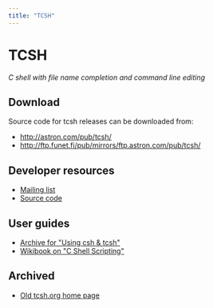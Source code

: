 ```yaml
---
title: "TCSH"
---
```


# TCSH

_C shell with file name completion and command line editing_


## Download

Source code for tcsh releases can be downloaded from:

* http://astron.com/pub/tcsh/
* http://ftp.funet.fi/pub/mirrors/ftp.astron.com/pub/tcsh/


## Developer resources

* [Mailing list](https://mailman.astron.com/mailman/listinfo/tcsh)
* [Source code](https://github.com/tcsh-org/tcsh)


## User guides

* [Archive for "Using csh & tcsh"](http://www.kitebird.com/csh-tcsh-book/)
* [Wikibook on "C Shell Scripting"](http://en.wikibooks.org/wiki/C_Shell_Scripting)


## Archived

* [Old tcsh.org home page](https://web.archive.org/web/20170609182511/http://www.tcsh.org/Home)
